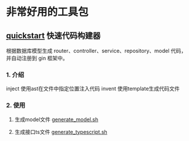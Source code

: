# 非常好用的工具包

## [quickstart]() 快速代码构建器

根据数据库模型生成 router、controller、service、repository、model 代码，并自动注册到 gin 框架中。

### 1. 介绍

inject 使用ast在文件中指定位置注入代码
invent 使用template生成代码文件

### 2. 使用


1. 生成model文件
[generate_model.sh](generate_model.sh)

2. 生成接口ts文件
[generate_typescript.sh](generate_typescript.sh)
